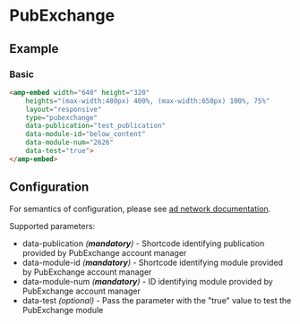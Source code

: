 <!---
Copyright 2017 The AMP HTML Authors. All Rights Reserved.

Licensed under the Apache License, Version 2.0 (the "License");
you may not use this file except in compliance with the License.
You may obtain a copy of the License at

      http://www.apache.org/licenses/LICENSE-2.0

Unless required by applicable law or agreed to in writing, software
distributed under the License is distributed on an "AS-IS" BASIS,
WITHOUT WARRANTIES OR CONDITIONS OF ANY KIND, either express or implied.
See the License for the specific language governing permissions and
limitations under the License.
-->

# PubExchange

## Example

### Basic

```html
<amp-embed width="640" height="320"
    heights="(max-width:480px) 400%, (max-width:650px) 100%, 75%"
    layout="responsive"
    type="pubexchange"
    data-publication="test_publication"
    data-module-id="below_content"
    data-module-num="2626"
    data-test="true">
</amp-embed>
```

## Configuration

For semantics of configuration, please see [ad network documentation](https://www.pubexchange.com/dashboard/developer/update_modules).

Supported parameters:

- data-publication *(**mandatory**)* - Shortcode identifying publication provided by PubExchange account manager
- data-module-id *(**mandatory**)* - Shortcode identifying module provided by PubExchange account manager
- data-module-num *(**mandatory**)* - ID identifying module provided by PubExchange account manager
- data-test *(optional)* - Pass the parameter with the "true" value to test the PubExchange module
